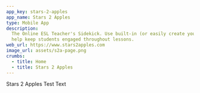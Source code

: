 ```yaml
---
app_key: stars-2-apples
app_name: Stars 2 Apples
type: Mobile App
description:
  The Online ESL Teacher's Sidekick. Use built-in (or easily create your own) Rewards and Props to
  help keep students engaged throughout lessons.
web_url: https://www.stars2apples.com
image_url: assets/s2a-page.png
crumbs:
  - title: Home
  - title: Stars 2 Apples
---
```


Stars 2 Apples Test Text
